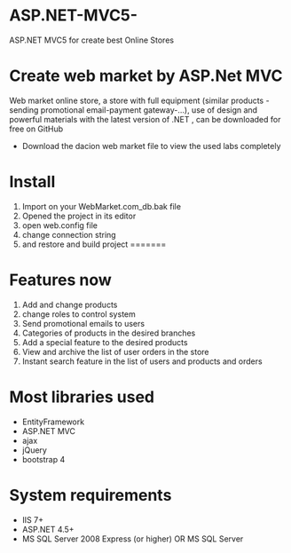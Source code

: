 
# ASP.NET-MVC5-
ASP.NET MVC5 for create best  Online Stores
# Create web market by ASP.Net MVC
Web market online store, a store with full equipment (similar products -sending promotional email-payment gateway-...), use of design and powerful materials with the latest version of .NET , can be downloaded for free on GitHub

- Download the dacion web market file to view the used labs completely


# Install

1. Import on your WebMarket.com_db.bak file
2. Opened the project in its editor
3. open web.config file
4. change connection string
5. and restore and build project 
=======

# Features now
1. Add and change products
2. change roles to control system
3. Send promotional emails to users
4. Categories of products in the desired branches
5. Add a special feature to the desired products
6. View and archive the list of user orders in the store
7. Instant search feature in the list of users and products and orders


# Most libraries used
- EntityFramework
- ASP.NET MVC
- ajax
- jQuery
- bootstrap 4

# System requirements
- IIS 7+
- ASP.NET 4.5+
- MS SQL Server 2008 Express (or higher) OR MS SQL Server
